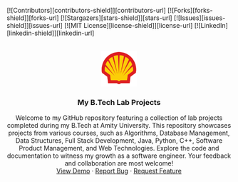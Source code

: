 <!-- Improved compatibility of back to top link: See: https://github.com/othneildrew/Best-README-Template/pull/73 -->
<a name="readme-top"></a>
<!--
*** Thanks for checking out the Best-README-Template. If you have a suggestion
*** that would make this better, please fork the repo and create a pull request
*** or simply open an issue with the tag "enhancement".
*** Don't forget to give the project a star!
*** Thanks again! Now go create something AMAZING! :D
-->



<!-- PROJECT SHIELDS -->
<!--
*** I'm using markdown "reference style" links for readability.
*** Reference links are enclosed in brackets [ ] instead of parentheses ( ).
*** See the bottom of this document for the declaration of the reference variables
*** for contributors-url, forks-url, etc. This is an optional, concise syntax you may use.
*** https://www.markdownguide.org/basic-syntax/#reference-style-links
-->
[![Contributors][contributors-shield]][contributors-url]
[![Forks][forks-shield]][forks-url]
[![Stargazers][stars-shield]][stars-url]
[![Issues][issues-shield]][issues-url]
[![MIT License][license-shield]][license-url]
[![LinkedIn][linkedin-shield]][linkedin-url]



<!-- PROJECT LOGO -->
<br />
<div align="center">
  <a href="https://github.com/knowgaurav/btech-lab-projects">
    <img src="images/logo.png" alt="Logo" width="80" height="80">
  </a>

<h3 align="center">My B.Tech Lab Projects</h3>

  <p align="center">
Welcome to my GitHub repository featuring a collection of lab projects completed during my B.Tech at Amity University. This repository showcases projects from various courses, such as Algorithms, Database Management, Data Structures, Full Stack Development, Java, Python, C++, Software Product Management, and Web Technologies. Explore the code and documentation to witness my growth as a software engineer. Your feedback and collaboration are most welcome!
    <br />
    <a href="https://github.com/knowgaurav/btech-lab-projects">View Demo</a>
    ·
    <a href="https://github.com/knowgaurav/btech-lab-projects/issues">Report Bug</a>
    ·
    <a href="https://github.com/knowgaurav/btech-lab-projects/issues">Request Feature</a>
  </p>
</div>
